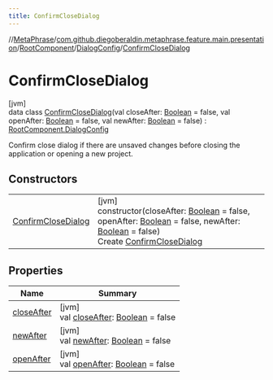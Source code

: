```yaml
---
title: ConfirmCloseDialog
---
```

//[MetaPhrase](../../../../../index.html)/[com.github.diegoberaldin.metaphrase.feature.main.presentation](../../../index.html)/[RootComponent](../../index.html)/[DialogConfig](../index.html)/[ConfirmCloseDialog](index.html)



# ConfirmCloseDialog



[jvm]\
data class [ConfirmCloseDialog](index.html)(val closeAfter: [Boolean](https://kotlinlang.org/api/latest/jvm/stdlib/kotlin/-boolean/index.html) = false, val openAfter: [Boolean](https://kotlinlang.org/api/latest/jvm/stdlib/kotlin/-boolean/index.html) = false, val newAfter: [Boolean](https://kotlinlang.org/api/latest/jvm/stdlib/kotlin/-boolean/index.html) = false) : [RootComponent.DialogConfig](../index.html)

Confirm close dialog if there are unsaved changes before closing the application or opening a new project.



## Constructors


| | |
|---|---|
| [ConfirmCloseDialog](-confirm-close-dialog.html) | [jvm]<br>constructor(closeAfter: [Boolean](https://kotlinlang.org/api/latest/jvm/stdlib/kotlin/-boolean/index.html) = false, openAfter: [Boolean](https://kotlinlang.org/api/latest/jvm/stdlib/kotlin/-boolean/index.html) = false, newAfter: [Boolean](https://kotlinlang.org/api/latest/jvm/stdlib/kotlin/-boolean/index.html) = false)<br>Create [ConfirmCloseDialog](index.html) |


## Properties


| Name | Summary |
|---|---|
| [closeAfter](close-after.html) | [jvm]<br>val [closeAfter](close-after.html): [Boolean](https://kotlinlang.org/api/latest/jvm/stdlib/kotlin/-boolean/index.html) = false |
| [newAfter](new-after.html) | [jvm]<br>val [newAfter](new-after.html): [Boolean](https://kotlinlang.org/api/latest/jvm/stdlib/kotlin/-boolean/index.html) = false |
| [openAfter](open-after.html) | [jvm]<br>val [openAfter](open-after.html): [Boolean](https://kotlinlang.org/api/latest/jvm/stdlib/kotlin/-boolean/index.html) = false |

